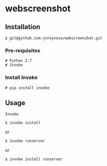 webscreenshot
==================

## Installation

```
$ git@github.com:jnreynoso/webscreenshot.git
```
### Pre-requisites

    # Python 2.7
    # Invoke
    
### Install Invoke

    # pip install invoke
   
## Usage

`Invoke`
```
$ invoke install
```
or
```
$ invoke runserver

```
or
```
$ invoke install runserver
```
